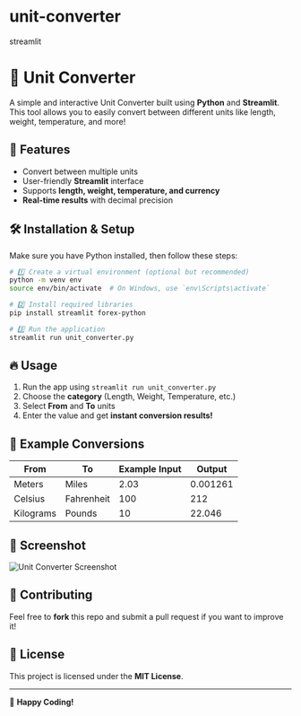 # unit-converter
streamlit

# 📏 Unit Converter

A simple and interactive Unit Converter built using **Python** and **Streamlit**. This tool allows you to easily convert between different units like length, weight, temperature, and more!

## 🚀 Features
- Convert between multiple units
- User-friendly **Streamlit** interface
- Supports **length, weight, temperature, and currency**
- **Real-time results** with decimal precision

## 🛠️ Installation & Setup
Make sure you have Python installed, then follow these steps:

```bash
# 1️⃣ Create a virtual environment (optional but recommended)
python -m venv env
source env/bin/activate  # On Windows, use `env\Scripts\activate`

# 2️⃣ Install required libraries
pip install streamlit forex-python

# 3️⃣ Run the application
streamlit run unit_converter.py
```

## 🔥 Usage
1. Run the app using `streamlit run unit_converter.py`
2. Choose the **category** (Length, Weight, Temperature, etc.)
3. Select **From** and **To** units
4. Enter the value and get **instant conversion results!**

## 📌 Example Conversions
| From          | To            | Example Input | Output |
|--------------|--------------|--------------|--------|
| Meters       | Miles        | 2.03         | 0.001261 |
| Celsius      | Fahrenheit   | 100          | 212 |
| Kilograms    | Pounds       | 10           | 22.046 |

## 🎨 Screenshot
![Unit Converter Screenshot](https://via.placeholder.com/800x400?text=Unit+Converter+App)

## 🤝 Contributing
Feel free to **fork** this repo and submit a pull request if you want to improve it!

## 📜 License
This project is licensed under the **MIT License**.

---
🚀 **Happy Coding!**

